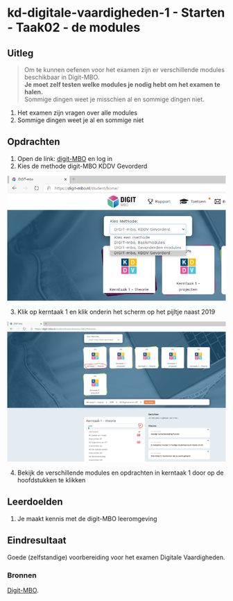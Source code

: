 # kd-digitale-vaardigheden-1 - Starten - Taak02 -  de modules

## Uitleg
> Om te kunnen oefenen voor het examen zijn er verschillende modules beschikbaar in Digit-MBO.  
> **Je moet zelf testen welke modules je nodig hebt om het examen te halen.**  
> Sommige dingen weet je misschien al en sommige dingen niet.

1. Het examen zijn vragen over alle modules
2. Sommige dingen weet je al en sommige niet

## Opdrachten
1. Open de link: [digit-MBO](https://entree.instruct.nl/?elo=digit-mbo) en log in
2. Kies de methode digit-MBO KDDV Gevorderd  

![kies de juiste methode](./images/kies_gev.PNG)  

3. Klik op kerntaak 1 en klik onderin het scherm op het pijltje naast 2019  


![bekijk de verschillende hoofdstukken in Kerntaak 1 van digit-MBO](./images/bekijk-modules.PNG)

4. Bekijk de verschillende modules en opdrachten in kerntaak 1 door op de hoofdstukken te klikken  


## Leerdoelden
1. Je maakt kennis met de digit-MBO leeromgeving

## Eindresultaat
Goede (zelfstandige) voorbereiding voor het examen Digitale Vaardigheden.

### Bronnen
[Digit-MBO](https://digit-mbo.nl/).